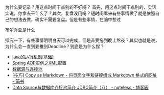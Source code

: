 为什么要记录？用这点时间干点别的不好吗？
首先，用这点时间干点别的，实话实说，你拿去干什么了？其次，复盘没用吗？短时间看来有些事情做了就是依照自己的想法去做，确实不需要复盘。但是有些事情，在脑中想过



布尔乔亚是什么




探究一下，有些事情明明白天可以完成，但是非要拖到晚上熬夜？其实也就是说，为什么会一直到要推到Deadline？到底是为什么捏？

- [java的运行机制(基础)](https://developer.aliyun.com/article/643564)
- [Spring AOP实例之XML配置](https://blog.csdn.net/xiaoxian8023/article/details/17258933)
- [数据源与连接池](https://developer.aliyun.com/article/540044)
- [[技巧] Copy as Markdown - 将页面文字和链接组成 Markdown 格式的网址 - 简书](https://www.jianshu.com/p/2291c73e2f53)
- [Data Source与数据库连接池简介 JDBC简介（八） - noteless - 博客园](https://www.cnblogs.com/noteless/p/10319296.html#)
